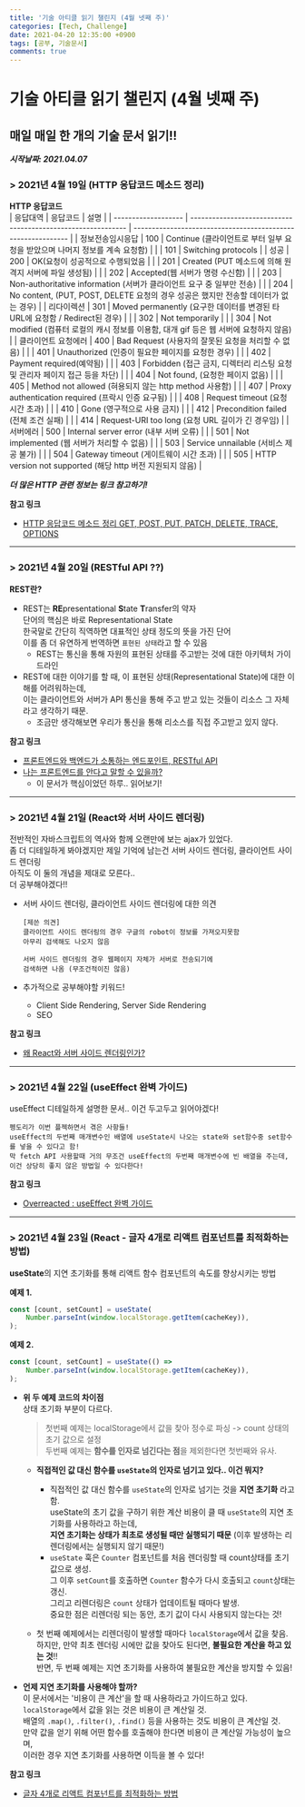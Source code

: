 ```yaml
---
title: '기술 아티클 읽기 챌린지 (4월 넷째 주)'
categories: [Tech, Challenge]
date: 2021-04-20 12:35:00 +0900
tags: [공부, 기술문서]
comments: true
---
```


# 기술 아티클 읽기 챌린지 (4월 넷째 주)

## 매일 매일 한 개의 기술 문서 읽기!!

**_시작날짜: 2021.04.07_**

### **> 2021년 4월 19일** (HTTP 응답코드 메소드 정리)

**HTTP 응답코드**  
| 응답대역 | 응답코드 | 설명 |
| ------------------- | ------------------------------------------------------------ | ------------------------------------------------------------ |
| 정보전송임시응답 | 100 | Continue (클라이언트로 부터 일부 요청을 받았으며 나머지 정보를 계속 요청함) |
| | 101 | Switching protocols |
| 성공 | 200 | OK(요청이 성공적으로 수행되었음 |
| | 201 | Created (PUT 메소드에 의해 원격지 서버에 파일 생성됨) |
| | 202 | Accepted(웹 서버가 명령 수신함) |
| | 203 | Non-authoritative information (서버가 클라이언트 요구 중 일부만 전송) |
| | 204 | No content, (PUT, POST, DELETE 요청의 경우 성공은 했지만 전송할 데이터가 없는 경우) |
| 리다이렉션 | 301 | Moved permanently (요구한 데이터를 변경된 타 URL에 요청함 / Redirect된 경우) |
| | 302 | Not temporarily |
| | 304 | Not modified (컴퓨터 로컬의 캐시 정보를 이용함, 대개 gif 등은 웹 서버에 요청하지 않음) |
| 클라이언트 요청에러 | 400 | Bad Request (사용자의 잘못된 요청을 처리할 수 없음) |
| | 401 | Unauthorized (인증이 필요한 페이지를 요청한 경우) |
| | 402 | Payment required(예약됨) |
| | 403 | Forbidden (접근 금지, 디렉터리 리스팅 요청 및 관리자 페이지 접근 등을 차단) |
| | 404 | Not found, (요청한 페이지 없음) |
| | 405 | Method not allowed (혀용되지 않는 http method 사용함) |
| | 407 | Proxy authentication required (프락시 인증 요구됨) |
| | 408 | Request timeout (요청 시간 초과) |
| | 410 | Gone (영구적으로 사용 금지) |
| | 412 | Precondition failed (전체 조건 실패) |
| | 414 | Request-URI too long (요청 URL 길이가 긴 경우임) |
| 서버에러 | 500 | Internal server error (내부 서버 오류) |
| | 501 | Not implemented (웹 서버가 처리할 수 없음) |
| | 503 | Service unnailable (서비스 제공 불가) |
| | 504 | Gateway timeout (게이트웨이 시간 초과) |
| | 505 | HTTP version not supported (해당 http 버전 지원되지 않음) |

**_더 많은 HTTP 관련 정보는 링크 참고하기!_**

**참고 링크**

-   [HTTP 응답코드 메소드 정리 GET, POST, PUT, PATCH, DELETE, TRACE, OPTIONS](https://javaplant.tistory.com/18)

---

### **> 2021년 4월 20일** (RESTful API ??)

**REST란?**

-   REST는 **RE**presentational **S**tate **T**ransfer의 약자  
     단어의 핵심은 바로 Representational State  
     한국말로 간단히 직역하면 대표적인 상태 정도의 뜻을 가진 단어  
     이를 좀 더 유연하게 번역하면 `표현된 상태`라고 할 수 있음
    -   REST는 통신을 통해 자원의 표현된 상태를 주고받는 것에 대한 아키텍처 가이드라인
-   REST에 대한 이야기를 할 때, 이 표현된 상태(Representational State)에 대한 이해를 어려워하는데,  
     이는 클라이언트와 서버가 API 통신을 통해 주고 받고 있는 것들이 리소스 그 자체라고 생각하기 때문.
    -   조금만 생각해보면 우리가 통신을 통해 리소스를 직접 주고받고 있지 않다.

**참고 링크**

-   [프론트엔드와 백엔드가 소통하는 엔드포인트, RESTful API](https://evan-moon.github.io/2020/04/07/about-restful-api/)
-   [나는 프론트엔드를 안다고 말할 수 있을까?](https://evan-moon.github.io/2020/03/02/what-is-knowing/)
    -   이 문서가 핵심이었던 하루.. 읽어보기!

---

### **> 2021년 4월 21일** (React와 서버 사이드 렌더링)

전반적인 자바스크립트의 역사와 함께 오랜만에 보는 ajax가 있었다.  
좀 더 디테일하게 봐야겠지만 제일 기억에 남는건 서버 사이드 렌더링, 클라이언트 사이드 렌더링  
아직도 이 둘의 개념을 제대로 모른다..  
더 공부해야겠다!!

-   서버 사이드 렌더링, 클라이언트 사이드 렌더링에 대한 의견

    ```
    [제쓴 의견]
    클라이언트 사이드 렌더링의 경우 구글의 robot이 정보를 가져오지못함
    아무리 검색해도 나오지 않음

    서버 사이드 렌더링의 경우 웹페이지 자체가 서버로 전송되기에
    검색하면 나옴 (무조건적이진 않음)
    ```

-   추가적으로 공부해야할 키워드!
    -   Client Side Rendering, Server Side Rendering
    -   SEO

**참고 링크**

-   [왜 React와 서버 사이드 렌더링인가?](https://subicura.com/2016/06/20/server-side-rendering-with-react.html)

---

### **> 2021년 4월 22일** (useEffect 완벽 가이드)

useEffect 디테일하게 설명한 문서.. 이건 두고두고 읽어야겠다!

```
펭도리가 이번 플젝하면서 겪은 사항들!
useEffect의 두번째 매개변수인 배열에 useState시 나오는 state와 set함수중 set함수를 넣을 수 있다고 함!
막 fetch API 사용할때 거의 무조건 useEffect의 두번째 매개변수에 빈 배열을 주는데,
이건 상당히 좋지 않은 방법일 수 있다한다!
```

**참고 링크**

-   [Overreacted : useEffect 완벽 가이드](https://overreacted.io/ko/a-complete-guide-to-useeffect/)

---

### **> 2021년 4월 23일** (React - 글자 4개로 리액트 컴포넌트를 최적화하는 방법)

**useState**의 지연 초기화를 통해 리액트 함수 컴포넌트의 속도를 향상시키는 방법

**예제 1.**

```jsx
const [count, setCount] = useState(
    Number.parseInt(window.localStorage.getItem(cacheKey)),
);
```

**예제 2.**

```jsx
const [count, setCount] = useState(() =>
    Number.parseInt(window.localStorage.getItem(cacheKey)),
);
```

-   **위 두 예제 코드의 차이점**  
     상태 초기화 부분이 다르다.

    > 첫번째 예제는 localStorage에서 값을 찾아 정수로 파싱 -> count 상태의 초기 값으로 설정  
    > 두번째 예제는 **함수를 인자로 넘긴다는 점**을 제외한다면 첫번째와 유사.

    -   **직접적인 값 대신 함수를 `useState`의 인자로 넘기고 있다.. 이건 뭐지?**

        -   직접적인 값 대신 함수를 `useState`의 인자로 넘기는 것을 **지연 초기화** 라고 함.  
            useState의 초기 값을 구하기 위한 계산 비용이 클 때 `useState`의 지연 초기화를 사용하라고 하는데,  
            **지연 초기화는 상태가 최초로 생성될 때만 실행되기 때문** (이후 발생하는 리렌더링에서는 실행되지 않기 때문!)
        -   `useState` 훅은 `Counter` 컴포넌트를 처음 렌더링할 때 count상태를 초기 값으로 생성.  
            그 이후 `setCount`를 호출하면 `Counter` 함수가 다시 호출되고 `count`상태는 갱신.  
            그리고 리렌더링은 `count` 상태가 업데이트될 때마다 발생.  
            중요한 점은 리렌더링 되는 동안, 초기 값이 다시 사용되지 않는다는 것!

    -   첫 번째 예제에서는 리렌더링이 발생할 때마다 `localStorage`에서 값을 찾음.  
         하지만, 만약 최초 렌더링 시에만 값을 찾아도 된다면, **불필요한 계산을 하고 있는 것**!!  
         반면, 두 번째 예제는 지연 초기화를 사용하여 불필요한 계산을 방지할 수 있음!

-   **언제 지연 초기화를 사용해야 할까?**  
    이 문서에서는 '비용이 큰 계산'을 할 때 사용하라고 가이드하고 있다.  
    `localStorage`에서 값을 읽는 것은 비용이 큰 계산일 것.  
    배열의 `.map()`, `.filter()`, `.find()` 등을 사용하는 것도 비용이 큰 계산일 것.  
    만약 값을 얻기 위해 어떤 함수를 호출해야 한다면 비용이 큰 계산일 가능성이 높으며,  
    이러한 경우 지연 초기화를 사용하면 이득을 볼 수 있다!

**참고 링크**

-   [글자 4개로 리액트 컴포넌트를 최적화하는 방법](https://ui.toast.com/weekly-pick/ko_20201022)
